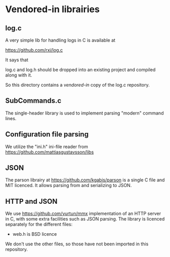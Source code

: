 # Vendored-in librairies

## log.c

A very simple lib for handling logs in C is available at

  https://github.com/rxi/log.c

It says that

  log.c and log.h should be dropped into an existing project and compiled
  along with it.

So this directory contains a _vendored-in_ copy of the log.c repository.

## SubCommands.c

The single-header library is used to implement parsing "modern" command lines.

## Configuration file parsing

We utilize the "ini.h" ini-file reader from https://github.com/mattiasgustavsson/libs

## JSON

The parson librairy at https://github.com/kgabis/parson is a single C file
and MIT licenced. It allows parsing from and serializing to JSON.

## HTTP and JSON

We use https://github.com/vurtun/mmx implementation of an HTTP server in C,
with some extra facilities such as JSON parsing. The library is licenced
separately for the different files:

  - web.h is BSD licence

We don't use the other files, so those have not been imported in this
repository.
